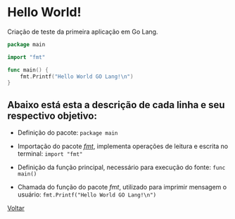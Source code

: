 # Hello World!

Criação de teste da primeira aplicação em Go Lang.

```go
package main

import "fmt"

func main() {
	fmt.Printf("Hello World GO Lang!\n")
}
```

## Abaixo está esta a descrição de cada linha e seu respectivo objetivo:

* Definição do pacote: ```package main```

* Importação do pacote [*fmt*](https://golang.org/pkg/fmt/), implementa operações de leitura e escrita no terminal: ```import "fmt"```

* Definição da função principal, necessário para execução do fonte: ```func main() ```

* Chamada do função do pacote *fmt*, utilizado para imprimir mensagem o usuário: ```fmt.Printf("Hello World GO Lang!\n")```


[Voltar](https://github.com/Allangcruz/estudo-go-lang/tree/master/)